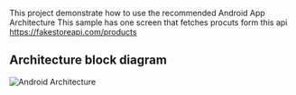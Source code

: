 This project demonstrate how to use the recommended Android App Architecture
This sample has one screen that fetches procuts form this api https://fakestoreapi.com/products

## Architecture block diagram
![Android Architecture](https://github.com/lofcoding/AndroidArchitectureSample/assets/109604722/ed29d956-1154-4518-9107-e4e1a34b4a35)
